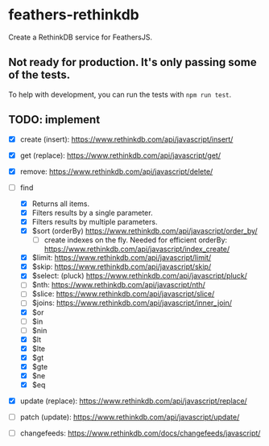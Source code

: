 # feathers-rethinkdb
Create a RethinkDB service for FeathersJS.

## Not ready for production. It's only passing some of the tests.  
To help with development, you can run the tests with `npm run test`.

## TODO: implement
- [x] create (insert): https://www.rethinkdb.com/api/javascript/insert/
- [x] get (replace): https://www.rethinkdb.com/api/javascript/get/
- [x] remove: https://www.rethinkdb.com/api/javascript/delete/
- [ ] find 
	- [x] Returns all items.
	- [x] Filters results by a single parameter.
	- [x] Filters results by multiple parameters.
    - [x] $sort (orderBy) https://www.rethinkdb.com/api/javascript/order_by/
        - [ ] create indexes on the fly. Needed for efficient orderBy: https://www.rethinkdb.com/api/javascript/index_create/
    - [x] $limit: https://www.rethinkdb.com/api/javascript/limit/
    - [x] $skip: https://www.rethinkdb.com/api/javascript/skip/
    - [x] $select: (pluck) https://www.rethinkdb.com/api/javascript/pluck/
    - [ ] $nth: https://www.rethinkdb.com/api/javascript/nth/
    - [ ] $slice: https://www.rethinkdb.com/api/javascript/slice/
    - [ ] $joins: https://www.rethinkdb.com/api/javascript/inner_join/
    - [x] $or
    - [ ] $in
    - [ ] $nin
    - [x] $lt
    - [x] $lte
    - [x] $gt
    - [x] $gte
    - [x] $ne
    - [x] $eq
- [x] update (replace): https://www.rethinkdb.com/api/javascript/replace/
- [ ] patch (update): https://www.rethinkdb.com/api/javascript/update/
- [ ] changefeeds: https://www.rethinkdb.com/docs/changefeeds/javascript/

